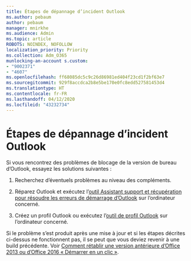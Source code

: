 ```yaml
---
title: Étapes de dépannage d’incident Outlook
ms.author: pebaum
author: pebaum
manager: mnirkhe
ms.audience: Admin
ms.topic: article
ROBOTS: NOINDEX, NOFOLLOW
localization_priority: Priority
ms.collection: Adm_O365
munlocking-an-account s.custom:
- "9002371"
- "4607"
ms.openlocfilehash: ff68085dc5c9c26d86981ed404f23cd1f2bf63e7
ms.sourcegitcommit: 929f8accdca2b8e5be170e0fc8edd527581453d4
ms.translationtype: HT
ms.contentlocale: fr-FR
ms.lasthandoff: 04/12/2020
ms.locfileid: "43232734"
---
```

# <a name="outlook-crash-troubleshooting-steps"></a>Étapes de dépannage d’incident Outlook

Si vous rencontrez des problèmes de blocage de la version de bureau d’Outlook, essayez les solutions suivantes :

1. Recherchez d’éventuels problèmes au niveau des compléments.

2. Réparez Outlook et exécutez l’[outil Assistant support et récupération pour résoudre les erreurs de démarrage d’Outlook](https://aka.ms/SaRA-OutlookWontStart) sur l’ordinateur concerné.

3. Créez un profil Outlook ou exécutez l’[outil de profil Outlook](https://aka.ms/SaRA-OutlookSetupProfile) sur l’ordinateur concerné.

Si le problème s’est produit après une mise à jour et si les étapes décrites ci-dessus ne fonctionnent pas, il se peut que vous deviez revenir à une build précédente. Voir [Comment rétablir une version antérieure d’Office 2013 ou d’Office 2016 « Démarrer en un clic »](https://support.microsoft.com/help/2770432).
